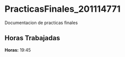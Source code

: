 # PracticasFinales_201114771
Documentacion de practicas finales

## Horas Trabajadas

**Horas:** 19:45
